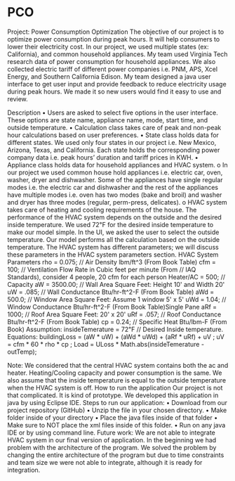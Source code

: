 # PCO
Project: Power Consumption Optimization
The objective of our project is to optimize power consumption during peak hours.  It will help consumers to lower their electricity cost.  In our project, we used multiple states (ex: California), and common household appliances.  My team used Virginia Tech research data of power consumption for household appliances.  We also collected electric tariff of different power companies i.e. PNM, APS, Xcel Energy, and   Southern California Edison.  My team designed a java user interface to get user input and provide feedback to reduce electricity usage during peak hours.  We made it so new users would find it easy to use and review.
 
Description
•	Users are asked to select five options in the user interface.  These options are state name, appliance name, mode, start time, and outside temperature.
•	Calculation class takes care of peak and non-peak hour calculations based on user preferences.
•	State class holds data for different states.  We used only four states in our project i.e. New Mexico, Arizona, Texas, and California.  Each state holds the corresponding power company data i.e. peak hours’ duration and tariff prices in KWH.
•	Appliance class holds data for household appliances and HVAC system.
o	In our project we used common house hold appliances i.e. electric car, oven, washer, dryer and dishwasher.  Some of the appliances have single regular modes i.e. the electric car and dishwasher and the rest of the appliances have multiple modes i.e. oven has two modes (bake and broil) and washer and dryer has three modes (regular, perm-press, delicates).
o	HVAC system takes care of heating and cooling requirements of the house.  The performance of the HVAC system depends on the outside and the desired inside temperature.  We used 72℉ for the desired inside temperature to make our model simple. In the UI, we asked the user to select the outside temperature.  Our model performs all the calculation based on the outside temperature.  The HVAC system has different parameters; we will discuss these parameters in the HVAC system parameters section.
HVAC System Parameters
rho = 0.075;  // Air Density lbm/ft^3 (From Book Table)
cfm = 100;  // Ventilation Flow Rate in Cubic feet per minute (From
		// IAQ Standards), consider 4 people, 20 cfm for each person
Heater/AC = 500; // Capacity
aW = 3500.00; // Wall Area Square Feet: Height 10' and Width 20'
uW = .085; // Wall Conductance Btu/hr-ft^2-F (From Book Table)
aWd = 500.0; // Window Area Square Feet: Assume 1 window 5' x 5'
uWd = 1.04; // Window Conductance Btu/hr-ft^2-F (From Book Table)Single Pane
aRf = 1000; // Roof Area Square Feet: 20' x 20'
uRf = .057; // Roof Conductance Btu/hr-ft^2-F (From Book Table)
cp = 0.24; // Specific Heat Btu/lbm-F (From Book)
Assumption:
insideTemerature = 72℉  // Desired Inside temperature.
Equations:
buildingLoss = (aW * uW) + (aWd * uWd) + (aRf * uRf) + uV ;
uV = cfm * 60 * rho * cp ;
Load = ULoss * Math.abs(insideTemerature - outTemp);

Note: We considered that the central HVAC system contains both the ac and heater.  Heating/Cooling capacity and power consumption is the same.  We also assume that the inside temperature is equal to the outside temperature when the HVAC system is off. 
How to run the application
Our project is not that complicated.  It is kind of prototype.  We developed this application in java by using Eclipse IDE.  Steps to run our application:
•	Download from our project repository (GitHub) 
•	Unzip the file in your chosen directory.
•	Make folder inside of your directory
•	Place the java files inside of that folder 
•	Make sure to NOT place the xml files inside of this folder.
•	Run on any java IDE or by using command line.
Future work:
We are not able to integrate HVAC system in our final version of application. In the beginning we had problem with the architecture of the program. We solved the problem by changing the entire architecture of the program but due to time constraints and team size we were not able to integrate, although it is ready for integration.
